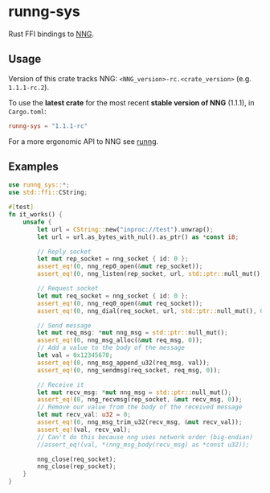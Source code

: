
# runng-sys

Rust FFI bindings to [NNG](https://github.com/nanomsg/nng).

## Usage

Version of this crate tracks NNG: `<NNG_version>-rc.<crate_version>` (e.g. `1.1.1-rc.2`).

To use the __latest crate__ for the most recent __stable version of NNG__ (1.1.1), in `Cargo.toml`:
```toml
runng-sys = "1.1.1-rc"
```

For a more ergonomic API to NNG see [runng](https://crates.io/crates/runng).

## Examples
```rust
use runng_sys::*;
use std::ffi::CString;

#[test]
fn it_works() {
    unsafe {
        let url = CString::new("inproc://test").unwrap();
        let url = url.as_bytes_with_nul().as_ptr() as *const i8;

        // Reply socket
        let mut rep_socket = nng_socket { id: 0 };
        assert_eq!(0, nng_rep0_open(&mut rep_socket));
        assert_eq!(0, nng_listen(rep_socket, url, std::ptr::null_mut(), 0));

        // Request socket
        let mut req_socket = nng_socket { id: 0 };
        assert_eq!(0, nng_req0_open(&mut req_socket));
        assert_eq!(0, nng_dial(req_socket, url, std::ptr::null_mut(), 0));

        // Send message
        let mut req_msg: *mut nng_msg = std::ptr::null_mut();
        assert_eq!(0, nng_msg_alloc(&mut req_msg, 0));
        // Add a value to the body of the message
        let val = 0x12345678;
        assert_eq!(0, nng_msg_append_u32(req_msg, val));
        assert_eq!(0, nng_sendmsg(req_socket, req_msg, 0));

        // Receive it
        let mut recv_msg: *mut nng_msg = std::ptr::null_mut();
        assert_eq!(0, nng_recvmsg(rep_socket, &mut recv_msg, 0));
        // Remove our value from the body of the received message
        let mut recv_val: u32 = 0;
        assert_eq!(0, nng_msg_trim_u32(recv_msg, &mut recv_val));
        assert_eq!(val, recv_val);
        // Can't do this because nng uses network order (big-endian)
        //assert_eq!(val, *(nng_msg_body(recv_msg) as *const u32));

        nng_close(req_socket);
        nng_close(rep_socket);
    }
}
```